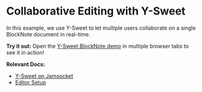 # Collaborative Editing with Y-Sweet

In this example, we use Y-Sweet to let multiple users collaborate on a single BlockNote document in real-time.

**Try it out:** Open the [Y-Sweet BlockNote demo](https://demos.y-sweet.dev/blocknote) in multiple browser tabs to see it in action!

**Relevant Docs:**

- [Y-Sweet on Jamsocket](https://docs.jamsocket.com/y-sweet/tutorials/blocknote)
- [Editor Setup](/docs/editor-basics/setup)
